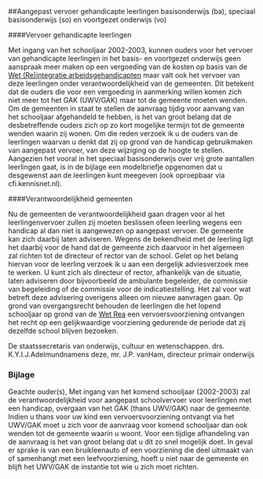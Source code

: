 <meta http-equiv='Content-Type' content='text/html; charset=utf-8' />

##Aangepast vervoer gehandicapte leerlingen basisonderwijs (ba), speciaal basisonderwijs (so) en voortgezet onderwijs (vo)

####Vervoer gehandicapte leerlingen

Met ingang van het schooljaar 2002-2003, kunnen ouders voor het vervoer van gehandicapte leerlingen in het basis- en voortgezet onderwijs geen aanspraak meer maken op een vergoeding van de kosten op basis van de [Wet (Re)integratie arbeidsgehandicapten](../../../../../../../../../../wet/wet/op/de/(re)integratie/arbeidsgehandicapten/BWBR0009565/README.md) maar valt ook het vervoer van deze leerlingen onder verantwoordelijkheid van de gemeenten. Dit betekent dat de ouders die voor een vergoeding in aanmerking willen komen zich niet meer tot het GAK (UWV/GAK) maar tot de gemeente moeten wenden. Om de gemeenten in staat te stellen de aanvraag tijdig voor aanvang van het schooljaar afgehandeld te hebben, is het van groot belang dat de desbetreffende ouders zich op zo kort mogelijke termijn tot de gemeente wenden waarin zij wonen. Om die reden verzoek ik u de ouders van de leerlingen waarvan u denkt dat zij op grond van de handicap gebruikmaken van aangepast vervoer, van deze wijziging op de hoogte te stellen. Aangezien het vooral in het speciaal basisonderwijs over vrij grote aantallen leerlingen gaat, is in de bijlage een modelbriefje opgenomen dat u desgewenst aan de leerlingen kunt meegeven (ook oproepbaar via cfi.kennisnet.nl).    

####Verantwoordelijkheid gemeenten

Nu de gemeenten de verantwoordelijkheid gaan dragen voor al het leerlingenvervoer zullen zij moeten beslissen ofeen leerling wegens een handicap al dan niet is aangewezen op aangepast vervoer. De gemeente kan zich daarbij laten adviseren. Wegens de bekendheid met de leerling ligt het daarbij voor de hand dat de gemeente zich daarvoor in het algemeen zal richten tot de directeur of rector van de school. Gelet op het belang hiervan voor de leerling verzoek ik u aan een dergelijk adviesverzoek mee te werken. U kunt zich als directeur of rector, afhankelijk van de situatie, laten adviseren door bijvoorbeeld de ambulante begeleider, de commissie van begeleiding of de commissie voor de indicatiestelling. Het zal voor wat betreft deze advisering overigens alleen om nieuwe aanvragen gaan. Op grond van overgangsrecht behouden de leerlingen die het lopend schooljaar op grond van de [Wet Rea](../../../../../../../../../../wet/wet/op/de/(re)integratie/arbeidsgehandicapten/BWBR0009565/README.md) een vervoersvoorziening ontvangen het recht op een gelijkwaardige voorziening gedurende de periode dat zij dezelfde school blijven bezoeken.      

De 
staatssecretaris van onderwijs, cultuur en wetenschappen. 
drs. K.Y.I.J.Adelmundnamens deze,
mr. J.P. vanHam,
directeur primair onderwijs   

### Bijlage  

Geachte ouder(s), Met ingang van het komend schooljaar (2002-2003) zal de verantwoordelijkheid voor aangepast schoolvervoer voor leerlingen met een handicap, overgaan van het GAK (thans UWV/GAK) naar de gemeente. Indien u thans voor uw kind een vervoersvoorziening ontvangt via het UWV/GAK moet u zich voor de aanvraag voor komend schooljaar dan ook wenden tot de gemeente waarin u woont. Voor een tijdige afhandeling van de aanvraag is het van groot belang dat u dit zo snel mogelijk doet. In geval er sprake is van een bruikleenauto of een voorziening die deel uitmaakt van of samenhangt met een leefvoorziening, hoeft u niet naar de gemeente en blijft het UWV/GAK de instantie tot wie u zich moet richten. 
